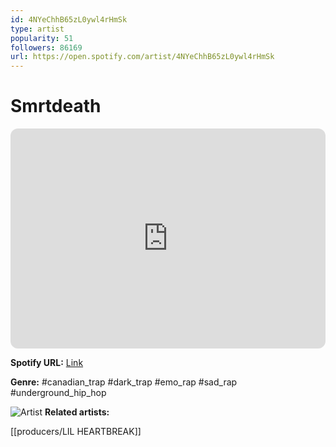 ```yaml
---
id: 4NYeChhB65zL0ywl4rHmSk
type: artist
popularity: 51
followers: 86169
url: https://open.spotify.com/artist/4NYeChhB65zL0ywl4rHmSk
---
```

# Smrtdeath

<iframe style="border-radius:12px" src="https://open.spotify.com/embed/artist/4NYeChhB65zL0ywl4rHmSk" width="100%" height="352" frameBorder="0" allowfullscreen="" allow="autoplay; clipboard-write; encrypted-media; fullscreen; picture-in-picture" loading="lazy"></iframe>

**Spotify URL:** [Link](https://open.spotify.com/artist/4NYeChhB65zL0ywl4rHmSk)

**Genre:**  #canadian_trap #dark_trap #emo_rap #sad_rap #underground_hip_hop

![Artist](https://i.scdn.co/image/ab6761610000e5eba382244abe361c9977c69fe1)
**Related artists:**

[[producers/LIL HEARTBREAK]]
